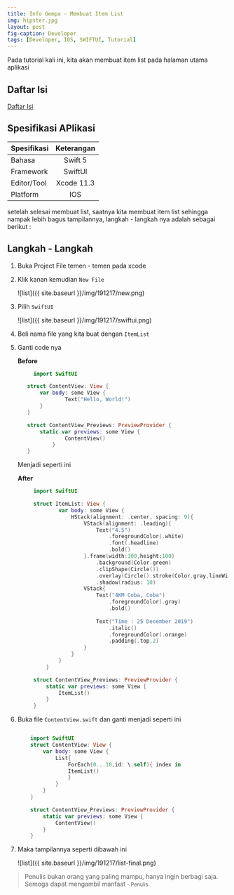 ```yaml
---
title: Info Gempa - Membuat Item List
img: hipster.jpg
layout: post
fig-caption: Developer
tags: [Developer, IOS, SWIFTUI, Tutorial]
---
```


Pada tutorial kali ini, kita akan membuat item list pada halaman utama aplikasi
<!--more-->

## Daftar Isi ##

[Daftar Isi](https://thengoding.com/2019/12/27/j-info-gempa-daftar-isi/)


## Spesifikasi APlikasi ##

|  Spesifikasi  | Keterangan      |
| :------------ |:---------------:|
|  Bahasa       | Swift 5         |
| Framework     | SwiftUI         |
| Editor/Tool   | Xcode 11.3      |
| Platform      | IOS             | 


setelah selesai membuat list, saatnya kita membuat item list sehingga nampak lebih bagus tampilannya, langkah - langkah nya adalah sebagai berikut : 

## Langkah - Langkah ##

1. Buka Project File temen - temen pada xcode
   
2. Klik kanan kemudian `New File`
   
   ![list]({{ site.baseurl }}/img/191217/new.png)
   
3. Pilih `SwiftUI`
   
   ![list]({{ site.baseurl }}/img/191217/swiftui.png)
   
4. Beli nama file yang kita buat dengan `ItemList`
   
5. Ganti code nya
    
    **Before**

      ```swift
           import SwiftUI

         struct ContentView: View {
             var body: some View {
                     Text("Hello, World!")
             }
         }

         struct ContentView_Previews: PreviewProvider {
             static var previews: some View {
                     ContentView()
                 }
         }
      ```

    Menjadi seperti ini 

    **After**

      ```swift
           import SwiftUI

           struct ItemList: View {
                   var body: some View {
                       HStack(alignment: .center, spacing: 9){
                           VStack(alignment: .leading){
                               Text("4.5")
                                   .foregroundColor(.white)
                                   .font(.headline)
                                   .bold()
                           }.frame(width:100,height:100)
                               .background(Color.green)
                               .clipShape(Circle())
                               .overlay(Circle().stroke(Color.gray,lineWidth: 1))
                               .shadow(radius: 10)
                           VStack{
                               Text("4KM Coba, Coba")
                                   .foregroundColor(.gray)
                                   .bold()
                               
                               Text("Time : 25 December 2019")
                                   .italic()
                                   .foregroundColor(.orange)
                                   .padding(.top,2)
                           }
                       }
                   }
               }

           struct ContentView_Previews: PreviewProvider {
               static var previews: some View {
                   ItemList()
               }
           }
      ```

6. Buka file `ContentView.swift` dan ganti menjadi seperti ini

    ```swift

        import SwiftUI
        struct ContentView: View {
            var body: some View {
                List{
                    ForEach(0...10,id: \.self){ index in
                    ItemList()
                    }
                }
            }
        }

        struct ContentView_Previews: PreviewProvider {
            static var previews: some View {
                ContentView()
            }
        }

    ```
   
7. Maka tampilannya seperti dibawah ini

     ![list]({{ site.baseurl }}/img/191217/list-final.png) 
  


>Penulis bukan orang yang paling mampu, hanya ingin berbagi saja. Semoga dapat mengambil manfaat<small> - Penulis</small>